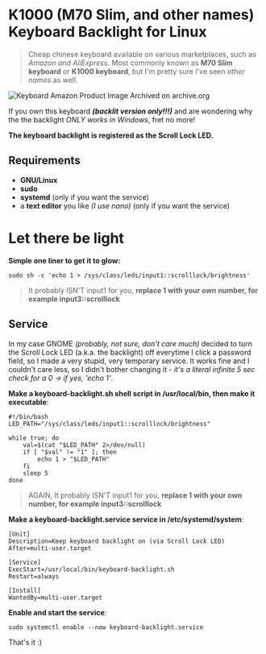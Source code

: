 # K1000 (M70 Slim, and other names) Keyboard Backlight for Linux

>Cheap chinese keyboard available on various marketplaces, such as *Amazon and AliExpress*. Most commonly known as **M70 Slim keyboard** or **K1000 keyboard**, but I'm pretty sure I've seen *other names* as well.

![Keyboard Amazon Product Image Archived on archive.org](https://web.archive.org/web/20251026173007/https://m.media-amazon.com/images/I/51BPL6J1HkL._AC_SX679_PIbundle-1000,TopRight,0,0_SH20_.jpg "It's this one")

If you own this keyboard ***(backlit version only!!!)*** and are wondering why the the backlight *ONLY works in Windows*, fret no more!

**The keyboard backlight is registered as the Scroll Lock LED.**

## Requirements

- **GNU/Linux**
- **sudo**
- **systemd** (only if you want the service)
- a **text editor** you like *(I use nano)* (only if you want the service)

# Let there be light

**Simple one liner to get it to glow:**

`sudo sh -c 'echo 1 > /sys/class/leds/input1::scrolllock/brightness'`

> It probably ISN'T input1 for you, **replace 1 with your own number, for example input3::scrolllock**

## Service

In my case GNOME *(probably, not sure, don't care much)* decided to turn the Scroll Lock LED (a.k.a. the backlight) off everytime I click a password field, so I made a very stupid, very temporary service. It works fine and I couldn't care less, so I didn't bother changing it - *it's a literal infinite 5 sec check for a 0 -> if yes, 'echo 1'*.

**Make a keyboard-backlight.sh shell script in /usr/local/bin, then make it executable**:

```
#!/bin/bash
LED_PATH="/sys/class/leds/input1::scrolllock/brightness"

while true; do
    val=$(cat "$LED_PATH" 2>/dev/null)
    if [ "$val" != "1" ]; then
        echo 1 > "$LED_PATH"
    fi
    sleep 5
done
```
> AGAIN, It probably ISN'T input1 for you, **replace 1 with your own number, for example input3::scrolllock**

**Make a keyboard-backlight.service service in /etc/systemd/system**:

```
[Unit]
Description=Keep keyboard backlight on (via Scroll Lock LED)
After=multi-user.target

[Service]
ExecStart=/usr/local/bin/keyboard-backlight.sh
Restart=always

[Install]
WantedBy=multi-user.target
```

**Enable and start the service**:

`sudo systemctl enable --now keyboard-backlight.service`

That's it :)
